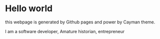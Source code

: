 # Hello world

this webpage is generated by Github pages and power by Cayman theme.

I am a software developer, Amature historian, entrepreneur